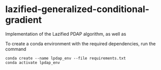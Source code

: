 # lazified-generalized-conditional-gradient
Implementation of the Lazified PDAP algorithm, as well as 

To create a conda environment with the required dependencies, run the command
```
conda create --name lpdap_env --file requirements.txt
conda activate lpdap_env
```